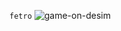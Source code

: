 `fetro`
![game-on-desim](https://github.com/amrle/fetro/assets/88772825/0206398e-2fc6-460b-b145-71dfcec92af6)

